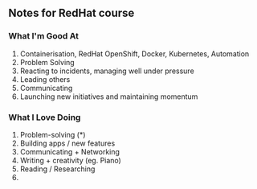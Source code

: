 ## Notes for RedHat course

### What I'm Good At
1. Containerisation, RedHat OpenShift, Docker, Kubernetes, Automation
2. Problem Solving 
3. Reacting to incidents, managing well under pressure 
4. Leading others 
5. Communicating 
6. Launching new initiatives and maintaining momentum

### What I Love Doing
1. Problem-solving (*)
2. Building apps / new features 
3. Communicating + Networking
4. Writing + creativity (eg. Piano)
5. Reading / Researching
6. 